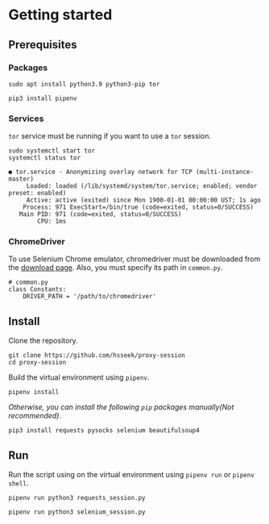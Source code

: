 # Getting started
## Prerequisites
### Packages
```
sudo apt install python3.9 python3-pip tor
```
```
pip3 install pipenv
```
### Services
`tor` service must be running if you want to use a `tor` session.
```
sudo systemctl start tor
systemctl status tor
```
```
● tor.service - Anonymizing overlay network for TCP (multi-instance-master)
     Loaded: loaded (/lib/systemd/system/tor.service; enabled; vendor preset: enabled)
     Active: active (exited) since Mon 1900-01-01 00:00:00 UST; 1s ago
    Process: 971 ExecStart=/bin/true (code=exited, status=0/SUCCESS)
   Main PID: 971 (code=exited, status=0/SUCCESS)
        CPU: 1ms
```
### ChromeDriver
To use Selenium Chrome emulator, chromedriver must be downloaded from the [download page](https://chromedriver.chromium.org/downloads).
Also, you must specify its path in `common.py`.
```
# common.py
class Constants:
    DRIVER_PATH = '/path/to/chromedriver'
```

## Install
Clone the repository.
```
git clone https://github.com/hsseek/proxy-session
cd proxy-session
```
Build the virtual environment using `pipenv`.
```
pipenv install
```
_Otherwise, you can install the following `pip` packages manually(Not recommended)_.
```
pip3 install requests pysocks selenium beautifulsoup4
```

## Run
Run the script using on the virtual environment using `pipenv run` or `pipenv shell`.
```
pipenv run python3 requests_session.py
```
```
pipenv run python3 selenium_session.py
```
